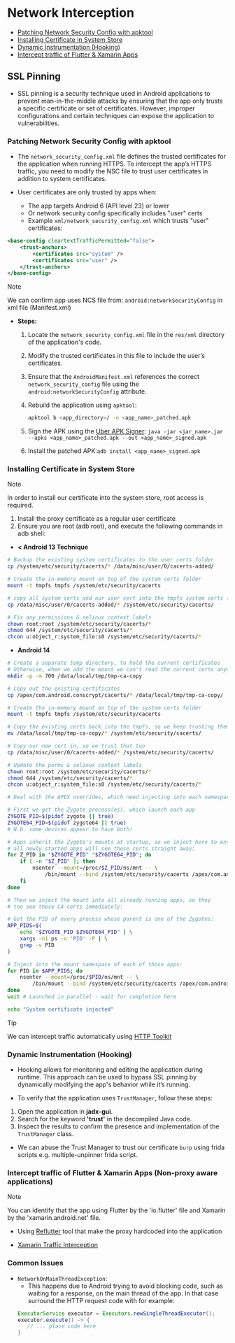 # Network Interception
- [Patching Network Security Config with apktool](#patching-network-security-config-with-apktool)
- [Installing Certificate in System Store](#installing-certificate-in-system-store)
- [Dynamic Instrumentation (Hooking)](#dynamic-instrumentation-hooking)
- [Intercept traffic of Flutter & Xamarin Apps](#intercept-traffic-of-flutter--xamarin-apps-non-proxy-aware-applications)

## SSL Pinning
- SSL pinning is a security technique used in Android applications to prevent man-in-the-middle attacks by ensuring that the app only trusts a specific certificate or set of certificates. However, improper configurations and certain techniques can expose the application to vulnerabilities.

### Patching Network Security Config with apktool

- The `network_security_config.xml` file defines the trusted certificates for the application when running HTTPS. To intercept the app’s HTTPS traffic, you need to modify the NSC file to trust user certificates in addition to system certificates.

- User certificates are only trusted by apps when:

   - The app targets Android 6 (API level 23) or lower
   - Or network security config specifically includes "user" certs
   - Example `xml/network_security_config.xml` which trusts "user" certificates:

```xml
<base-config cleartextTrafficPermitted="false">
    <trust-anchors>
        <certificates src="system" />
        <certificates src="user" />
    </trust-anchors>
</base-config>
```

> [!NOTE]
> We can confirm app uses NCS file from: `android:networkSecurityConfig` in xml file (Manifest.xml)

- **Steps:**

   1. Locate the `network_security_config.xml` file in the `res/xml` directory of the application's code.
   2. Modify the trusted certificates in this file to include the user’s certificates.
   3. Ensure that the `AndroidManifest.xml` references the correct `network_security_config` file using the `android:networkSecurityConfig` attribute.
   4. Rebuild the application using `apktool`:
      ```bash
      apktool b <app_directory>/ -o <app_name>_patched.apk

   5. Sign the APK using the [Uber APK Signer](https://github.com/patrickfav/uber-apk-signer/releases):
   `java -jar <jar_name>.jar --apks <app_name>_patched.apk --out <app_name>_signed.apk`

   6. Install the patched APK:`adb install <app_name>_signed.apk`

### Installing Certificate in System Store

> [!NOTE]
> In order to install our certificate into the system store, root access is required.

1. Install the proxy certificate as a regular user certificate
2. Ensure you are root (adb root), and execute the following commands in adb shell:
- **< Android 13 Technique**
```bash
# Backup the existing system certificates to the user certs folder
cp /system/etc/security/cacerts/* /data/misc/user/0/cacerts-added/

# Create the in-memory mount on top of the system certs folder
mount -t tmpfs tmpfs /system/etc/security/cacerts

# copy all system certs and our user cert into the tmpfs system certs folder
cp /data/misc/user/0/cacerts-added/* /system/etc/security/cacerts/

# Fix any permissions & selinux context labels
chown root:root /system/etc/security/cacerts/*
chmod 644 /system/etc/security/cacerts/*
chcon u:object_r:system_file:s0 /system/etc/security/cacerts/*
```

- **Android 14**

```bash
# Create a separate temp directory, to hold the current certificates
# Otherwise, when we add the mount we can't read the current certs anymore.
mkdir -p -m 700 /data/local/tmp/tmp-ca-copy

# Copy out the existing certificates
cp /apex/com.android.conscrypt/cacerts/* /data/local/tmp/tmp-ca-copy/

# Create the in-memory mount on top of the system certs folder
mount -t tmpfs tmpfs /system/etc/security/cacerts

# Copy the existing certs back into the tmpfs, so we keep trusting them
mv /data/local/tmp/tmp-ca-copy/* /system/etc/security/cacerts/

# Copy our new cert in, so we trust that too
cp /data/misc/user/0/cacerts-added/* /system/etc/security/cacerts/

# Update the perms & selinux context labels
chown root:root /system/etc/security/cacerts/*
chmod 644 /system/etc/security/cacerts/*
chcon u:object_r:system_file:s0 /system/etc/security/cacerts/*

# Deal with the APEX overrides, which need injecting into each namespace:

# First we get the Zygote process(es), which launch each app
ZYGOTE_PID=$(pidof zygote || true)
ZYGOTE64_PID=$(pidof zygote64 || true)
# N.b. some devices appear to have both!

# Apps inherit the Zygote's mounts at startup, so we inject here to ensure
# all newly started apps will see these certs straight away:
for Z_PID in "$ZYGOTE_PID" "$ZYGOTE64_PID"; do
    if [ -n "$Z_PID" ]; then
        nsenter --mount=/proc/$Z_PID/ns/mnt -- \
            /bin/mount --bind /system/etc/security/cacerts /apex/com.android.conscrypt/cacerts
    fi
done

# Then we inject the mount into all already running apps, so they
# too see these CA certs immediately:

# Get the PID of every process whose parent is one of the Zygotes:
APP_PIDS=$(
    echo "$ZYGOTE_PID $ZYGOTE64_PID" | \
    xargs -n1 ps -o 'PID' -P | \
    grep -v PID
)

# Inject into the mount namespace of each of those apps:
for PID in $APP_PIDS; do
    nsenter --mount=/proc/$PID/ns/mnt -- \
        /bin/mount --bind /system/etc/security/cacerts /apex/com.android.conscrypt/cacerts &
done
wait # Launched in parallel - wait for completion here

echo "System certificate injected"
```

> [!TIP]
> We can intercept traffic automatically using [HTTP Toolkit](http://httptoolkit.com/)

### Dynamic Instrumentation (Hooking)
- Hooking allows for monitoring and editing the application during runtime. This approach can be used to bypass SSL pinning by dynamically modifying the app's behavior while it’s running.

- To verify that the application uses `TrustManager`, follow these steps:

1. Open the application in **jadx-gui**.
2. Search for the keyword **'trust'** in the decompiled Java code.
3. Inspect the results to confirm the presence and implementation of the `TrustManager` class.

- We can abuse the Trust Manager to trust our certificate `burp` using frida scripts e.g. multiple-unpinner frida script.

### Intercept traffic of Flutter & Xamarin Apps (Non-proxy aware applications)

>[!NOTE]
> You can identify that the app using Flutter by the 'io.flutter' file and Xamarin by the 'xamarin.android.net' file.
- Using [Reflutter](https://github.com/Impact-I/reFlutter) tool that make the proxy hardcoded into the application

- [Xamarin Traffic Interception](https://notes.akenofu.me/pentest/Mobile%20Application%20Testing/Xamarin%20-%20Android/)

### Common Issues 
- `NetworkOnMainThreadException`: 
   - This happens due to Android trying to avoid blocking code, such as waiting for a response, on the main thread of the app. In that case surround the HTTP request code with for example:
   ```java
   ExecutorService executor = Executors.newSingleThreadExecutor();
   executor.execute() -> {
      // ... place code here
   }
   ```

